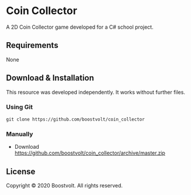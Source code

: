 # Coin Collector

A 2D Coin Collector game developed for a C# school project.

## Requirements
None

## Download & Installation

This resource was developed independently. It works without further files.

### Using Git
```
git clone https://github.com/boostvolt/coin_collector
```

### Manually
- Download https://github.com/boostvolt/coin_collector/archive/master.zip

## License

Copyright © 2020 Boostvolt. All rights reserved.
